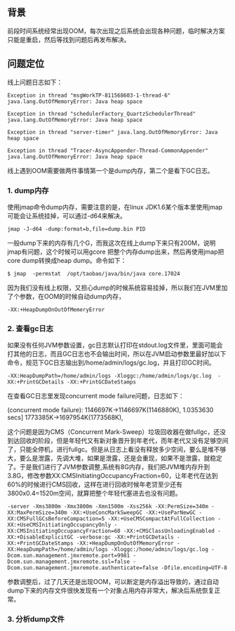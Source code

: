 ## 背景
前段时间系统经常出现OOM，每次出现之后系统会出现各种问题，临时解决方案只能是重启，然后等找到问题后再发布解决。

## 问题定位
线上问题日志如下：
```
Exception in thread "msgWorkTP-811568603-1-thread-6" java.lang.OutOfMemoryError: Java heap space

Exception in thread "schedulerFactory_QuartzSchedulerThread" java.lang.OutOfMemoryError: Java heap space

Exception in thread "server-timer" java.lang.OutOfMemoryError: Java heap space

Exception in thread "Tracer-AsyncAppender-Thread-CommonAppender" java.lang.OutOfMemoryError: Java heap space
```

线上遇到OOM需要做两件事情第一个是dump内存，第二个是看下GC日志。 

### 1. dump内存 
使用jmap命令dump内存，需要注意的是，在linux JDK1.6某个版本里使用jmap可能会让系统挂掉，可以通过-d64来解决。
```
jmap -J-d64 -dump:format=b,file=dump.bin PID
```
一般dump下来的内存有几个G，而我这次在线上dump下来只有200M，说明jmap有问题，这个时候可以用gcore 把整个内存dump出来，然后再使用jmap把core dump转换成heap dump。命令如下：

```
$ jmap  -permstat  /opt/taobao/java/bin/java core.17024
```
因为我们没有线上权限，又担心dump的时候系统容易挂掉，所以我们在JVM里加了个参数，在OOM的时候自动dump内存，
```
-XX:+HeapDumpOnOutOfMemeryError
```

### 2. 查看gc日志

如果没有任何JVM参数设置，gc日志默认打印在stdout.log文件里，里面可能会打其他的日志，而且GC日志也不会输出时间，所以在JVM启动参数里最好加以下命令，规范下GC日志输出到/home/admin/logs/gc.log，并且打印GC时间。
```
-XX:HeapDumpPath=/home/admin/logs -Xloggc:/home/admin/logs/gc.log  -XX:+PrintGCDetails -XX:+PrintGCDateStamps
```

在查看GC日志里发现concurrent mode failure问题，日志如下：

(concurrent mode failure): 1146697K->1146697K(1146880K), 1.0353630 secs] 1773385K->1697954K(1773568K),

这个问题是因为CMS（Concurrent Mark-Sweep）垃圾回收器在做fullgc，还没到达回收的阶段，但是年轻代又有新对象晋升到年老代，而年老代又没有足够空间了，只能全停机，进行fullgc。但是从日志上看没有释放多少空间，要么是堆不够大，要么是泄露，先调大堆，如果是泄露，还是会重现，如果不是泄露，就稳定了。于是我们进行了JVM参数调整,系统有8G内存，我们把JVM堆内存升到3.8G，修改参数XX:CMSInitiatingOccupancyFraction=60，让年老代在达到60%的时候进行CMS回收，这样在进行回收时候年老贷至少还有3800x0.4=1520m空间，就算把整个年轻代塞进去也没有问题。
```
-server -Xms3800m -Xmx3800m -Xmn1500m -Xss256k -XX:PermSize=340m -XX:MaxPermSize=340m -XX:+UseConcMarkSweepGC -XX:+UseParNewGC -XX:CMSFullGCsBeforeCompaction=5 -XX:+UseCMSCompactAtFullCollection -XX:+UseCMSInitiatingOccupancyOnly -XX:CMSInitiatingOccupancyFraction=60 -XX:+CMSClassUnloadingEnabled -XX:+DisableExplicitGC -verbose:gc -XX:+PrintGCDetails -XX:+PrintGCDateStamps -XX:+HeapDumpOnOutOfMemoryError -XX:HeapDumpPath=/home/admin/logs -Xloggc:/home/admin/logs/gc.log -Dcom.sun.management.jmxremote.port=9981 -Dcom.sun.management.jmxremote.ssl=false -Dcom.sun.management.jmxremote.authenticate=false -Dfile.encoding=UTF-8
```

参数调整后，过了几天还是出现OOM，可以断定是内存溢出导致的，通过自动dump下来的内存文件很快发现有一个对象占用内存非常大，解决后系统恢复正常。

### 3. 分析dump文件


